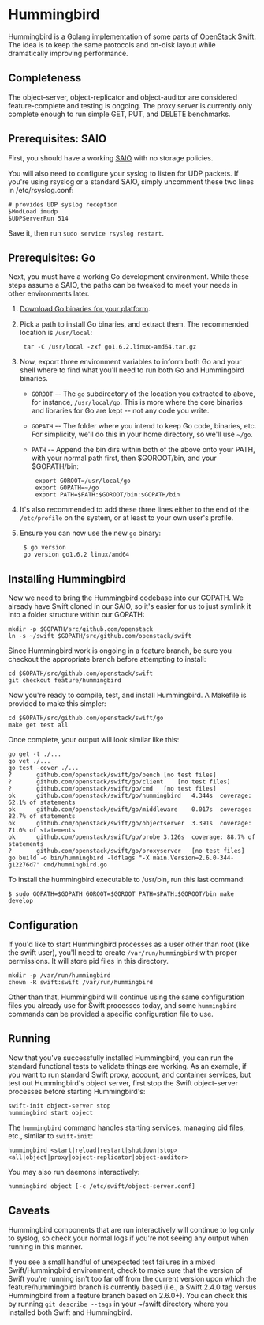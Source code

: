 Hummingbird
===========

Hummingbird is a Golang implementation of some parts of [OpenStack Swift][1].
The idea is to keep the same protocols and on-disk layout while dramatically
improving performance.


Completeness
------------

The object-server, object-replicator and object-auditor are considered
feature-complete and testing is ongoing. The proxy server is currently only
complete enough to run simple GET, PUT, and DELETE benchmarks.


Prerequisites: SAIO
-------------------

First, you should have a working [SAIO][2] with no storage policies.

You will also need to configure your syslog to listen for UDP packets. If
you're using rsyslog or a standard SAIO, simply uncomment these two lines in
/etc/rsyslog.conf:

    # provides UDP syslog reception
    $ModLoad imudp
    $UDPServerRun 514

Save it, then run `sudo service rsyslog restart`.


Prerequisites: Go
-----------------

Next, you must have a working Go development environment. While these steps
assume a SAIO, the paths can be tweaked to meet your needs in other
environments later.

1. [Download Go binaries for your platform][3].
1. Pick a path to install Go binaries, and extract them. The recommended
   location is `/usr/local`:

        tar -C /usr/local -zxf go1.6.2.linux-amd64.tar.gz

1. Now, export three environment variables to inform both Go and your shell
   where to find what you'll need to run both Go and Hummingbird binaries.

   * `GOROOT` -- The `go` subdirectory of the location you extracted to above,
     for instance, `/usr/local/go`. This is more where the core binaries and
     libraries for Go are kept -- not any code you write.

   * `GOPATH` -- The folder where you intend to keep Go code, binaries, etc.
     For simplicity, we'll do this in your home directory, so we'll use
     `~/go`.

   * `PATH` -- Append the bin dirs within both of the above onto your PATH,
     with your normal path first, then $GOROOT/bin, and your $GOPATH/bin:

          export GOROOT=/usr/local/go
          export GOPATH=~/go
          export PATH=$PATH:$GOROOT/bin:$GOPATH/bin

1. It's also recommended to add these three lines either to the end of the
   `/etc/profile` on the system, or at least to your own user's profile.

1. Ensure you can now use the new `go` binary:

        $ go version
        go version go1.6.2 linux/amd64


Installing Hummingbird
----------------------

Now we need to bring the Hummingbird codebase into our GOPATH. We already have
Swift cloned in our SAIO, so it's easier for us to just symlink it into a
folder structure within our GOPATH:

    mkdir -p $GOPATH/src/github.com/openstack
    ln -s ~/swift $GOPATH/src/github.com/openstack/swift

Since Hummingbird work is ongoing in a feature branch, be sure you checkout the
appropriate branch before attempting to install:

    cd $GOPATH/src/github.com/openstack/swift
    git checkout feature/hummingbird

Now you're ready to compile, test, and install Hummingbird. A Makefile is
provided to make this simpler:

    cd $GOPATH/src/github.com/openstack/swift/go
    make get test all

Once complete, your output will look similar like this:

    go get -t ./...
    go vet ./...
    go test -cover ./...
    ?       github.com/openstack/swift/go/bench [no test files]
    ?       github.com/openstack/swift/go/client    [no test files]
    ?       github.com/openstack/swift/go/cmd   [no test files]
    ok      github.com/openstack/swift/go/hummingbird   4.344s  coverage: 62.1% of statements
    ok      github.com/openstack/swift/go/middleware    0.017s  coverage: 82.7% of statements
    ok      github.com/openstack/swift/go/objectserver  3.391s  coverage: 71.0% of statements
    ok      github.com/openstack/swift/go/probe 3.126s  coverage: 88.7% of statements
    ?       github.com/openstack/swift/go/proxyserver   [no test files]
    go build -o bin/hummingbird -ldflags "-X main.Version=2.6.0-344-g12276d7" cmd/hummingbird.go

To install the hummingbird executable to /usr/bin, run this last command:

    $ sudo GOPATH=$GOPATH GOROOT=$GOROOT PATH=$PATH:$GOROOT/bin make develop


Configuration
-------------

If you'd like to start Hummingbird processes as a user other than root (like
the swift user), you'll need to create `/var/run/hummingbird` with proper
permissions. It will store pid files in this directory.

    mkdir -p /var/run/hummingbird
    chown -R swift:swift /var/run/hummingbird

Other than that, Hummingbird will continue using the same configuration files
you already use for Swift processes today, and some `hummingbird` commands can
be provided a specific configuration file to use.


Running
-------

Now that you've successfully installed Hummingbird, you can run the standard
functional tests to validate things are working. As an example, if you want to
run standard Swift proxy, account, and container services, but test out
Hummingbird's object server, first stop the Swift object-server processes
before starting Hummingbird's:

    swift-init object-server stop
    hummingbird start object

The `hummingbird` command handles starting services, managing pid files, etc.,
similar to `swift-init`:

    hummingbird <start|reload|restart|shutdown|stop> <all|object|proxy|object-replicator|object-auditor>

You may also run daemons interactively: 

    hummingbird object [-c /etc/swift/object-server.conf]


Caveats
-------
Hummingbird components that are run interactively will continue to log only to
syslog, so check your normal logs if you're not seeing any output when running
in this manner.

If you see a small handful of unexpected test failures in a mixed
Swift/Hummingbird environment, check to make sure that the version of Swift
you're running isn't too far off from the current version upon which the
feature/hummingbird branch is currently based (i.e., a Swift 2.4.0 tag versus
Hummingbird from a feature branch based on 2.6.0+). You can check this by
running `git describe --tags` in your ~/swift directory where you installed
both Swift and Hummingbird.



   [1]: http://swift.openstack.org/
   [2]: http://docs.openstack.org/developer/swift/development_saio.html
   [3]: https://golang.org/doc/install

